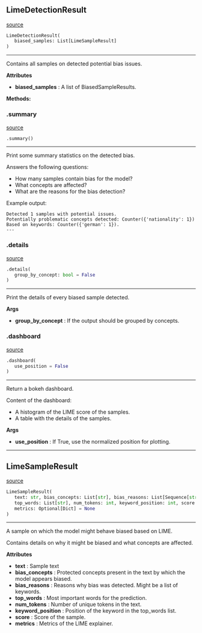 #


## LimeDetectionResult
[source](https://github.com/biaslyze-dev/biaslyze/blob/main/biaslyze/results/lime_detection_results.py/#L51)
```python 
LimeDetectionResult(
   biased_samples: List[LimeSampleResult]
)
```


---
Contains all samples on detected potential bias issues.


**Attributes**

* **biased_samples**  : A list of BiasedSampleResults.



**Methods:**


### .summary
[source](https://github.com/biaslyze-dev/biaslyze/blob/main/biaslyze/results/lime_detection_results.py/#L62)
```python
.summary()
```

---
Print some summary statistics on the detected bias.

Answers the following questions:

- How many samples contain bias for the model?
- What concepts are affected?
- What are the reasons for the bias detection?

Example output:
```
Detected 1 samples with potential issues.
Potentially problematic concepts detected: Counter({'nationality': 1})
Based on keywords: Counter({'german': 1}).
---
```

### .details
[source](https://github.com/biaslyze-dev/biaslyze/blob/main/biaslyze/results/lime_detection_results.py/#L80)
```python
.details(
   group_by_concept: bool = False
)
```

---
Print the details of every biased sample detected.


**Args**

* **group_by_concept**  : If the output should be grouped by concepts.


### .dashboard
[source](https://github.com/biaslyze-dev/biaslyze/blob/main/biaslyze/results/lime_detection_results.py/#L117)
```python
.dashboard(
   use_position = False
)
```

---
Return a bokeh dashboard.

Content of the dashboard:
- A histogram of the LIME score of the samples.
- A table with the details of the samples.


**Args**

* **use_position**  : If True, use the normalized position for plotting.


----


## LimeSampleResult
[source](https://github.com/biaslyze-dev/biaslyze/blob/main/biaslyze/results/lime_detection_results.py/#L9)
```python 
LimeSampleResult(
   text: str, bias_concepts: List[str], bias_reasons: List[Sequence[str]|None],
   top_words: List[str], num_tokens: int, keyword_position: int, score: float,
   metrics: Optional[Dict] = None
)
```


---
A sample on which the model might behave biased based on LIME.

Contains details on why it might be biased and what concepts are affected.


**Attributes**

* **text**  : Sample text
* **bias_concepts**  : Protected concepts present in the text by which the model appears biased.
* **bias_reasons**  : Reasons why bias was detected. Might be a list of keywords.
* **top_words**  : Most important words for the prediction.
* **num_tokens**  : Number of unique tokens in the text.
* **keyword_position**  : Position of the keyword in the top_words list.
* **score**  : Score of the sample.
* **metrics**  : Metrics of the LIME explainer.


